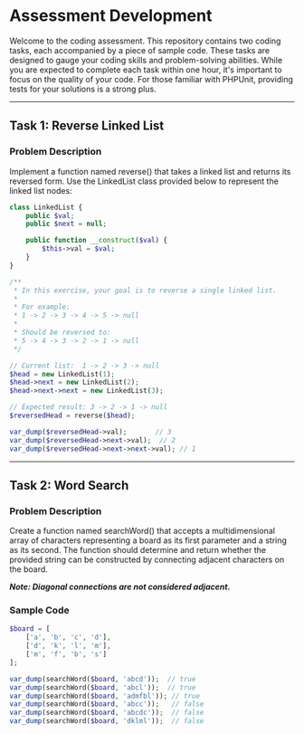 # Assessment Development

Welcome to the coding assessment. This repository contains two coding tasks, each accompanied by a piece of sample
code. These tasks are designed to gauge your coding skills and problem-solving abilities. While you are expected to
complete each task within one hour, it's important to focus on the quality of your code. For those familiar with
PHPUnit, providing tests for your solutions is a strong plus.
***
## Task 1: Reverse Linked List

### Problem Description

Implement a function named reverse() that takes a linked list and returns its reversed form. Use the LinkedList class
provided below to represent the linked list nodes:

```php
class LinkedList {
    public $val;
    public $next = null;

    public function __construct($val) {
        $this->val = $val;
    }
}

/** 
 * In this exercise, your goal is to reverse a single linked list.
 *  
 * For example:  
 * 1 -> 2 -> 3 -> 4 -> 5 -> null 
 * 
 * Should be reversed to: 
 * 5 -> 4 -> 3 -> 2 -> 1 -> null 
 */ 

// Current list:  1 -> 2 -> 3 -> null
$head = new LinkedList(1);
$head->next = new LinkedList(2);
$head->next->next = new LinkedList(3);

// Expected result: 3 -> 2 -> 1 -> null
$reversedHead = reverse($head);

var_dump($reversedHead->val);       // 3
var_dump($reversedHead->next->val);  // 2
var_dump($reversedHead->next->next->val); // 1
```
***
## Task 2: Word Search

### Problem Description

Create a function named searchWord() that accepts a multidimensional array of characters representing a board as its
first parameter and a string as its second. The function should determine and return whether the provided string can be
constructed by connecting adjacent characters on the board.

***Note: Diagonal connections are not considered adjacent.***

### Sample Code

```php
$board = [
    ['a', 'b', 'c', 'd'],
    ['d', 'k', 'l', 'm'],
    ['m', 'f', 'b', 's']
];

var_dump(searchWord($board, 'abcd'));  // true
var_dump(searchWord($board, 'abcl'));  // true
var_dump(searchWord($board, 'admfbl')); // true
var_dump(searchWord($board, 'abcc'));   // false
var_dump(searchWord($board, 'abcdc'));  // false
var_dump(searchWord($board, 'dklml'));  // false
```